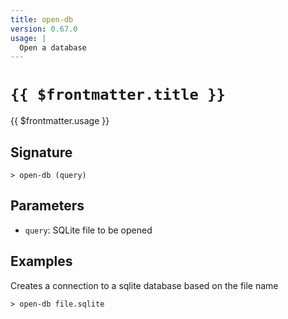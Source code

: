 ```yaml
---
title: open-db
version: 0.67.0
usage: |
  Open a database
---
```


# <code>{{ $frontmatter.title }}</code>

<div style='white-space: pre-wrap;'>{{ $frontmatter.usage }}</div>

## Signature

```> open-db (query)```

## Parameters

 -  `query`: SQLite file to be opened

## Examples

Creates a connection to a sqlite database based on the file name
```shell
> open-db file.sqlite
```
